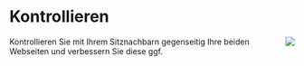 <!--include-start-->
# Kontrollieren
<img style="float: right;" src="https://thomasbeckmann.github.io/moodle-kurse/BG-Q1/Lernsituation02/pics/YouZe-Logo.png">Kontrollieren Sie mit Ihrem Sitznachbarn gegenseitig Ihre beiden Webseiten und verbessern Sie diese ggf. 
<!--include-end-->
